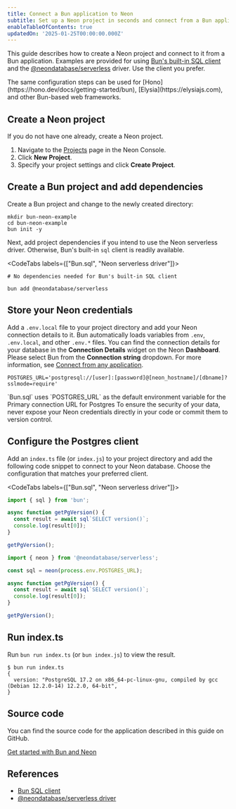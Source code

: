 ```yaml
---
title: Connect a Bun application to Neon
subtitle: Set up a Neon project in seconds and connect from a Bun application
enableTableOfContents: true
updatedOn: '2025-01-25T00:00:00.000Z'
---
```


This guide describes how to create a Neon project and connect to it from a Bun application. Examples are provided for using [Bun's built-in SQL client](https://bun.sh/docs/api/sql) and the [@neondatabase/serverless](/docs/serverless/serverless-driver) driver. Use the client you prefer.

<Admonition type="note">
The same configuration steps can be used for [Hono](https://hono.dev/docs/getting-started/bun), [Elysia](https://elysiajs.com), and other Bun-based web frameworks.
</Admonition>

<Steps>

## Create a Neon project

If you do not have one already, create a Neon project.

1. Navigate to the [Projects](https://console.neon.tech/app/projects) page in the Neon Console.
2. Click **New Project**.
3. Specify your project settings and click **Create Project**.

## Create a Bun project and add dependencies

Create a Bun project and change to the newly created directory:

```shell
mkdir bun-neon-example
cd bun-neon-example
bun init -y
```

Next, add project dependencies if you intend to use the Neon serverless driver. Otherwise, Bun's built-in `sql` client is readily available.

<CodeTabs labels={["Bun.sql", "Neon serverless driver"]}>

```shell
# No dependencies needed for Bun's built-in SQL client
```

```shell
bun add @neondatabase/serverless
```

</CodeTabs>

## Store your Neon credentials

Add a `.env.local` file to your project directory and add your Neon connection details to it. Bun automatically loads variables from `.env`, `.env.local`, and other `.env.*` files. You can find the connection details for your database in the **Connection Details** widget on the Neon **Dashboard**. Please select Bun from the **Connection string** dropdown. For more information, see [Connect from any application](/docs/connect/connect-from-any-app).

```shell shouldWrap
POSTGRES_URL='postgresql://[user]:[password]@[neon_hostname]/[dbname]?sslmode=require'
```

<Admonition type="note">
`Bun.sql` uses `POSTGRES_URL` as the default environment variable for the Primary connection URL for Postgres
</Admonition>

<Admonition type="important">
To ensure the security of your data, never expose your Neon credentials directly in your code or commit them to version control.
</Admonition>

## Configure the Postgres client

Add an `index.ts` file (or `index.js`) to your project directory and add the following code snippet to connect to your Neon database. Choose the configuration that matches your preferred client.

<CodeTabs labels={["Bun.sql", "Neon serverless driver"]}>

```typescript
import { sql } from 'bun';

async function getPgVersion() {
  const result = await sql`SELECT version()`;
  console.log(result[0]);
}

getPgVersion();
```

```typescript
import { neon } from '@neondatabase/serverless';

const sql = neon(process.env.POSTGRES_URL);

async function getPgVersion() {
  const result = await sql`SELECT version()`;
  console.log(result[0]);
}

getPgVersion();
```

</CodeTabs>

## Run index.ts

Run `bun run index.ts` (or `bun index.js`) to view the result.

```shell
$ bun run index.ts
{
  version: "PostgreSQL 17.2 on x86_64-pc-linux-gnu, compiled by gcc (Debian 12.2.0-14) 12.2.0, 64-bit",
}
```

</Steps>

## Source code

You can find the source code for the application described in this guide on GitHub.

<DetailIconCards>
<a href="https://github.com/neondatabase/examples/tree/main/with-bun" description="Get started with Bun and Neon" icon="github">Get started with Bun and Neon</a>
</DetailIconCards>

## References

- [Bun SQL client](https://bun.sh/docs/api/sql)
- [@neondatabase/serverless driver](/docs/serverless/serverless-driver)

<NeedHelp/>
